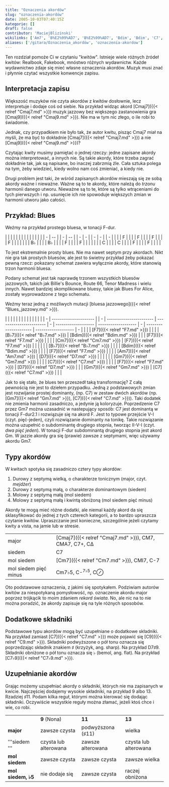 ```yaml
---
title: "Oznaczenia akordów"
slug: "oznaczenia-akordów"
date: 2005-10-03T07:40:15Z
kategorie: []
draft: false
contributor: 'MaciejBlizinski'
wikilinks: ['Am7', 'B%E2%99%AD7', 'B%E2%99%AD7', 'Bdim', 'Bdim', 'C7', 'C7', 'C7', 'C7', 'C7%E2%99%AD9', 'C9', 'Cm7', 'Cm7', 'Cm7%E2%99%AD5', 'Cmaj7', 'Cmaj7', 'Cmaj7', 'Cmaj9', 'Cmaj9', 'D7', 'D7', 'D7%E2%99%AF9', 'F7', 'F7', 'F7', 'F7', 'F7', 'Gm7', 'Gm7', 'Gm7', 'blues_jazzowy', 'dwa_pi%C4%99%C4%87_jeden', 'interpretacja_harmoniczna']
aliases: ['/gitara/Oznaczenia_akordów', 'oznaczenia-akordow']
---
```

Ten rozdział pomoże Ci w czytaniu "kwitów". Istnieje wiele różnych
źródeł kwitów: Realbook, Fakebook, mnóstwo różnych wydawnictw. Każde
wydawnictwo zdaje się mieć własne oznaczenia akordów. Muzyk musi znać i
płynnie czytać wszystkie konwencje zapisu.

## Interpretacja zapisu

Większość muzyków nie czyta akordów z kwitów dosłownie, lecz
interpretuje i dodaje coś od siebie. Na przykład widząc akord
[Cmaj7]({{< relref "Cmaj7.md" >}}) muzyk jazzowy bez większego zastanowienia gra
[Cmaj9]({{< relref "Cmaj9.md" >}}). Nie ma w tym nic złego, o ile robi to
świadomie.

Jednak, czy przypadkiem nie było tak, że autor kwitu, pisząc Cmaj7 miał
na myśli, że ma być to dokładnie [Cmaj7]({{< relref "Cmaj7.md" >}}) a nie
[Cmaj9]({{< relref "Cmaj9.md" >}})?

Czytając kwity musimy pamiętać o jednej rzeczy: jedne zapisane akordy
można interpretować, a innych nie. Są takie akordy, które trzeba zagrać
dokładnie tak, jak są napisane, bo inaczej zabrzmią źle. Cała sztuka
polega na tym, żeby wiedzieć, kiedy wolno nam coś zmieniać, a kiedy nie.

Drugi problem jest taki, że wśród zapisanych akordów mieszają się ze
sobą akordy ważne i nieważne. Ważne są to te akordy, które należą do
*trzonu* harmonii danego utworu. Nieważne są to te, które są tylko
wtrąceniami do tych pierwszych i np. usunięcie ich nie spowoduje
większych zmian w harmonii utworu jako całości.

## Przykład: Blues

Weźmy na przykład prostego bluesa, w tonacji F-dur.

|   |    |  |   |    |  |   |   |  |   |   |  |   |
| - | -- |  | - | -- |  | - | - |  | - | - |  | - |
| | | F  |  | | | F  |  | | | F |  | | | F |  | | |
| | | B♭ |  | | | B♭ |  | | | F |  | | | F |  | | |
| | | C  |  | | | C  |  | | | F |  | | | F |  | | |

To jest ekstremalnie prosty blues. Nie ma nawet septym przy akordach.
Nikt nie gra tak prostych bluesów, ale jest to świetny przykład żeby
pokazać pewną rzecz: pokazany schemat zawiera wyłącznie akordy, które
stanowią trzon harmonii bluesa.

Podany schemat jest tak naprawdę trzonem wszystkich bluesów jazzowych,
takich jak Billie's Bounce, Route 66, Tenor Madness i wielu innych.
Nawet bardziej skomplikowane bluesy, takie jak Blues For Alice, zostały
wyprowadzone z tego schematu.

Weźmy teraz jedną z możliwych mutacji [bluesa
jazzowego]({{< relref "Blues_jazzowy.md" >}}).

|   |                       |  |   |                         |                         |   |                     |                     |   |                       |                     |   |
| - | --------------------- |  | - | ----------------------- | ----------------------- | - | ------------------- | ------------------- | - | --------------------- | ------------------- | - |
| | | [F7]({{< relref "F7.md" >}})   |  | | | [B♭7]({{< relref "B♭7.md" >}})   | [Bdim]({{< relref "Bdim.md" >}}) | | | [F7]({{< relref "F7.md" >}}) |                     | | | [Cm7]({{< relref "Cm7.md" >}}) | [F7]({{< relref "F7.md" >}}) | | |
| | | [B♭7]({{< relref "B♭7.md" >}}) |  | | | [Bdim]({{< relref "Bdim.md" >}}) |                         | | | [F7]({{< relref "F7.md" >}}) |                     | | | [Am7]({{< relref "Am7.md" >}}) | [D7]({{< relref "D7.md" >}}) | | |
| | | [Gm7]({{< relref "Gm7.md" >}}) |  | | | [C7]({{< relref "C7.md" >}})     |                         | | | [F7]({{< relref "F7.md" >}}) | [D7]({{< relref "D7.md" >}}) | | | [Gm7]({{< relref "Gm7.md" >}}) | [C7]({{< relref "C7.md" >}}) | | |

Jak to się stało, że blues ten przeszedł taką transformację? Z całą
pewnością nie jest to dziełem przypadku. Jedną z podstawowych zmian jest
rozwijanie prostej dominanty, (np. C7) w zestaw dwóch akordów (np.
[Gm7]({{< relref "Gm7.md" >}}), [C7]({{< relref "C7.md" >}})). Taki dodatek nie zmienia
harmonii zasadniczo, a jedynie ją koloryzuje. Poprzedzenie C7 przez Gm7
można uzasadnić w nastepujący sposób: C7 jest dominantą w tonacji
F-dur2.1 i rozwiązuje się na akord F. Jest to typowe przejście V-I
(czyt. pięć-jeden), czyli rozwiązanie dominanty na tonikę. Takie
rozwiązanie można uzupełnić o subdominantę drugiego stopnia, tworząc
II-V-I (czyt. *dwa pięć jeden<!-- link nie odnosił się do niczego: 'content/książka/dwa_pięć_jeden.md' wants to redirect to 'content/książka/Dwa_pięć_jeden.md', but 'content/książka/Dwa_pięć_jeden.md' will be deleted -->*). W tonacji
F-dur subdominantą drugiego stopnia jest akord Gm. W jazzie akordy gra
się (prawie) zawsze z septymami, więc używamy akordu Gm7.

## Typy akordów

W kwitach spotyka się zasadniczo cztery typy akordów:

1.  Durowy z septymą wielką, o charakterze tonicznym (major, czyt.
    *mejdżer*)
2.  Durowy z septymą małą, o charakterze dominantowym (siedem)
3.  Molowy z septymą małą (mol siedem)
4.  Molowy z septymą małą i kwintą obniżoną (mol siedem pięć minus)

Akordy te mogą mieć różne dodatki, ale niemal każdy akord da się
sklasyfikować do jednej z tych czterech kategorii, a to bardzo upraszcza
czytanie kwitów. Upraszczanie jest konieczne, szczególnie jeżeli czytamy
kwity a vista, na jamie lub w stresie.

|                       |                                                 |
| --------------------- | ----------------------------------------------- |
| major                 | [Cmaj7]({{< relref "Cmaj7.md" >}}), CM7, CMA7, C7+, CΔ   |
| siedem                | C7                                              |
| mol siedem            | [Cm7]({{< relref "Cm7.md" >}}), CMI7, C-7                |
| mol siedem pięć minus | Cm7♭5<!-- link nie odnosił się do niczego: 'Oznaczenia akordów' ('content/książka/Oznaczenia_akordów.md') links to 'Cm7♭5' ('content/książka/Cm7♭5.md') and that does not exist -->, C-<sup>7♭5</sup>, C⊘ |

Oto podstawowe oznaczenia, z jakimi się spotykałem. Podziwiam autorów
kwitów za niespotykaną pomysłowość, np. oznaczenie akordu major poprzez
trójkącik to moim zdaniem *rekord świata*. No, ale nic na to nie można
poradzić, że akordy zapisuje się na tyle różnych sposobów.

## Dodatkowe składniki

Podstawowe typu akordów mogą być uzupełniane o dodatkowe składniki. Na
przykład zamiast [C7]({{< relref "C7.md" >}}) może pojawić się
[C9]({{< relref "C9.md" >}}). Składniki podwyższone o pół tonu oznacza się
poprzedzając składnik znakiem ♯ (krzyżyk, ang. sharp). Na przykład
D7♯9<!-- link nie odnosił się do niczego: 'Oznaczenia akordów' ('content/książka/Oznaczenia_akordów.md') links to 'D7♯9' ('content/książka/D7♯9.md') and that does not exist -->. Składniki obniżone o pół tonu oznacza się ♭
(bemol, ang. flat). Na przykład [C7♭9]({{< relref "C7♭9.md" >}}).

## Uzupełnianie akordów

Grając możemy uzupełniać akordy o składniki, których nie ma zapisanych w
kwicie. Najczęściej dodajemy wysokie składniki, na przykład 9 albo 13.
Rzadziej ♯11. Podam kilka reguł, którymi można kierować się dodając
składniki. Oczywiście wszystkie reguły można złamać, jeżeli ktoś chce i
wie, co robi.

|                    |                       |                   |                       |
| ------------------ | --------------------- | ----------------- | --------------------- |
|                    | **9** (Nona)          | **11**            | **13**                |
| **major**          | zawsze czysta         | podwyższona (♯11) | wielka                |
| '''siedem '''      | czysta lub alterowana | zawsze alterowana | czysta lub alterowana |
| **mol siedem**     | zawsze czysta         | zawsze czysta     | zawsze wielka         |
| **mol siedem, ♭5** | nie dodaje się        | zawsze czysta     | raczej obniżona       |
